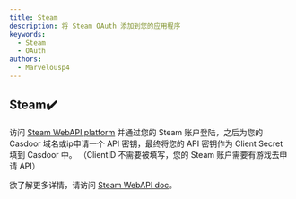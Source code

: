 ```yaml
---
title: Steam
description: 将 Steam OAuth 添加到您的应用程序
keywords:
  - Steam
  - OAuth
authors:
  - Marvelousp4
---
```


## Steam:heavy_check_mark:

访问 [Steam WebAPI platform](https://steamcommunity.com/dev/revokekey) 并通过您的 Steam 账户登陆，之后为您的 Casdoor 域名或ip申请一个 API 密钥，最终将您的 API 密钥作为 Client Secret 填到 Casdoor 中。 （ClientID 不需要被填写，您的 Steam 账户需要有游戏去申请 API）

欲了解更多详情，请访问 [Steam WebAPI doc](https://steamcommunity.com/dev)。